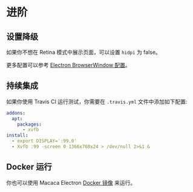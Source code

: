 # 进阶

## 设置降级

如果你不想在 Retina 模式中展示页面，可以设置 `hidpi` 为 false。

更多配置可以参考 [Electron BrowserWindow 配置](http://electron.atom.io/docs/api/browser-window/#new-browserwindowoptions)。

## 持续集成

如果你使用 Travis CI 运行测试，你需要在 `.travis.yml` 文件中添加如下配置:

```yaml
addons:
  apt:
    packages:
      - xvfb
install:
  - export DISPLAY=':99.0'
  - Xvfb :99 -screen 0 1366x768x24 > /dev/null 2>&1 &
```

## Docker 运行

你也可以使用 Macaca Electron [Docker 镜像](//github.com/macacajs/macaca-electron-docker) 来运行。
